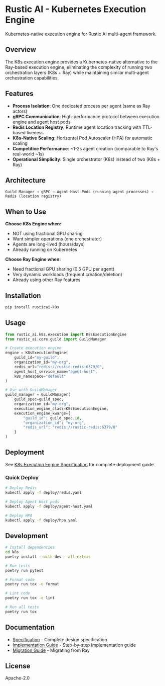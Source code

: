 # Rustic AI - Kubernetes Execution Engine

Kubernetes-native execution engine for Rustic AI multi-agent framework.

## Overview

The K8s execution engine provides a Kubernetes-native alternative to the Ray-based execution engine, eliminating the complexity of running two orchestration layers (K8s + Ray) while maintaining similar multi-agent orchestration capabilities.

## Features

- **Process Isolation**: One dedicated process per agent (same as Ray actors)
- **gRPC Communication**: High-performance protocol between execution engine and agent host pods
- **Redis Location Registry**: Runtime agent location tracking with TTL-based liveness
- **K8s-Native Scaling**: Horizontal Pod Autoscaler (HPA) for automatic scaling
- **Competitive Performance**: ~1-2s agent creation (comparable to Ray's real-world ~1s)
- **Operational Simplicity**: Single orchestrator (K8s) instead of two (K8s + Ray)

## Architecture

```
Guild Manager → gRPC → Agent Host Pods (running agent processes) → Redis (location registry)
```

## When to Use

**Choose K8s Engine when:**
- NOT using fractional GPU sharing
- Want simpler operations (one orchestrator)
- Agents are long-lived (hours/days)
- Already running on Kubernetes

**Choose Ray Engine when:**
- Need fractional GPU sharing (0.5 GPU per agent)
- Very dynamic workloads (frequent creation/deletion)
- Already using other Ray features

## Installation

```bash
pip install rusticai-k8s
```

## Usage

```python
from rustic_ai.k8s.execution import K8sExecutionEngine
from rustic_ai.core.guild import GuildManager

# Create execution engine
engine = K8sExecutionEngine(
    guild_id="my-guild",
    organization_id="my-org",
    redis_url="redis://rustic-redis:6379/0",
    agent_host_service_name="agent-host",
    k8s_namespace="default"
)

# Use with GuildManager
guild_manager = GuildManager(
    guild_spec=guild_spec,
    organization_id="my-org",
    execution_engine_class=K8sExecutionEngine,
    execution_engine_kwargs={
        "guild_id": guild_spec.id,
        "organization_id": "my-org",
        "redis_url": "redis://rustic-redis:6379/0"
    }
)
```

## Deployment

See [K8s Execution Engine Specification](../docs/k8s_execution_engine_specification.md) for complete deployment guide.

### Quick Deploy

```bash
# Deploy Redis
kubectl apply -f deploy/redis.yaml

# Deploy Agent Host pods
kubectl apply -f deploy/agent-host.yaml

# Deploy HPA
kubectl apply -f deploy/hpa.yaml
```

## Development

```bash
# Install dependencies
cd k8s
poetry install --with dev --all-extras

# Run tests
poetry run pytest

# Format code
poetry run tox -e format

# Lint code
poetry run tox -e lint

# Run all tests
poetry run tox
```

## Documentation

- [Specification](../docs/k8s_execution_engine_specification.md) - Complete design specification
- [Implementation Guide](../docs/k8s_implementation_guide.md) - Step-by-step implementation guide
- [Migration Guide](../docs/k8s_execution_engine_specification.md#10-migration-from-ray) - Migrating from Ray

## License

Apache-2.0
